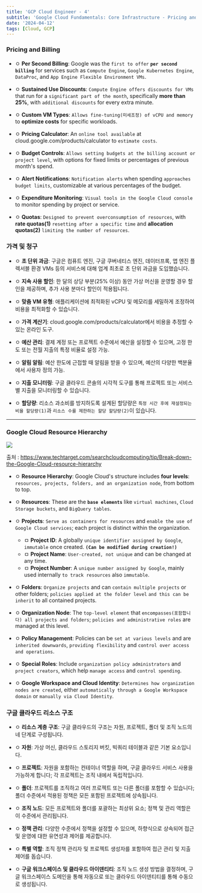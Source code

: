 ```yaml
---
title: 'GCP Cloud Engineer - 4'
subtitle: 'Google Cloud Fundamentals: Core Infrastructure - Pricing and Billing / Google Cloud Resource Hierarchy'
date: '2024-04-12'
tags: [Cloud, GCP]
---
```


### Pricing and Billing 

- ㅇ **Per Second Billing**: Google was the `first to offer` **`per second billing`** for services such as `Compute Engine`, `Google Kubernetes Engine`, `DataProc`, and `App Engine Flexible Environment VMs`.

- ㅇ **Sustained Use Discounts**: `Compute Engine offers discounts for VMs` that run for a `significant part of the month`, specifically **more than 25%**, with `additional discounts` for every extra minute.

- ㅇ **Custom VM Types**: `Allows fine-tuning(미세조정) of vCPU and memory` to **optimize costs** for specific workloads.

- ㅇ **Pricing Calculator**: An `online tool available` at cloud.google.com/products/calculator to `estimate costs`.

- ㅇ **Budget Controls**: `Allows setting budgets at the billing account or project level`, with options for fixed limits or percentages of previous month's spend.

- ㅇ **Alert Notifications**: `Notification alerts` when spending `approaches budget limits`, customizable at various percentages of the budget.

- ㅇ **Expenditure Monitoring**: `Visual tools in the Google Cloud console` to monitor spending by project or service.

- ㅇ **Quotas**: `Designed to prevent overconsumption of resources`, with **rate quotas(1)** `resetting after a specific time` and **allocation quotas(2)** `limiting the number of resources`.

### 가격 및 청구

- ㅇ **초 단위 과금**: 구글은 컴퓨트 엔진, 구글 쿠버네티스 엔진, 데이터프록, 앱 엔진 플렉서블 환경 VMs 등의 서비스에 대해 업계 최초로 초 단위 과금을 도입했습니다.

- ㅇ **지속 사용 할인**: 한 달의 상당 부분(25% 이상) 동안 가상 머신을 운영할 경우 할인을 제공하며, 추가 사용 분마다 할인이 적용됩니다.

- ㅇ **맞춤 VM 유형**: 애플리케이션에 최적화된 vCPU 및 메모리를 세밀하게 조정하여 비용을 최적화할 수 있습니다.

- ㅇ **가격 계산기**: cloud.google.com/products/calculator에서 비용을 추정할 수 있는 온라인 도구.

- ㅇ **예산 관리**: 결제 계정 또는 프로젝트 수준에서 예산을 설정할 수 있으며, 고정 한도 또는 전월 지출의 특정 비율로 설정 가능.

- ㅇ **알림 알림**: 예산 한도에 근접할 때 알림을 받을 수 있으며, 예산의 다양한 백분율에서 사용자 정의 가능.

- ㅇ **지출 모니터링**: 구글 클라우드 콘솔의 시각적 도구를 통해 프로젝트 또는 서비스별 지출을 모니터링할 수 있습니다.

- ㅇ **할당량**: 리소스 과소비를 방지하도록 설계된 할당량은 `특정 시간 후에 재설정되는 비율 할당량(1)`과 `리소스 수를 제한하는 할당 할당량(2)`이 있습니다.


-------------

### Google Cloud Resource Hierarchy

<img class='blogImage' src='/blog/gcrh.png'>

출처 : https://www.techtarget.com/searchcloudcomputing/tip/Break-down-the-Google-Cloud-resource-hierarchy

- ㅇ **Resource Hierarchy**: Google Cloud's structure includes **four levels**: `resources, projects, folders, and an organization node`, from bottom to top.

- ㅇ **Resources**: These are the **`base elements`** like `virtual machines`, `Cloud Storage buckets`, and `BigQuery tables`.

- ㅇ **Projects**: `Serve as containers for resources` and `enable the use of Google Cloud services`; each project is distinct within the organization.
  - ㅁ **Project ID**: A globally `unique identifier assigned by Google`, `immutable` once created. **`(Can be modified during creation!)`**
  - ㅁ **Project Name**: `User-created, not unique` and can be changed at any time.
  - ㅁ **Project Number**: A `unique number assigned by Google`, mainly used internally `to track resources` also `immutable`.
  
- ㅇ **Folders**: `Organize projects` and can `contain multiple projects` or other folders; `policies applied at the folder level` `and this can be inherit` to all contained projects. 

- ㅇ **Organization Node**: The `top-level element` that `encompasses(포함합니다) all projects and folders`; `policies and administrative roles` are managed at this level.

- ㅇ **Policy Management**: Policies can be `set at various levels` and are `inherited downwards`, `providing flexibility` and `control over access and operations`.

- ㅇ **Special Roles**: Include `organization policy administrators` and `project creators`, which help `manage access` and `control spending`.

- ㅇ **Google Workspace and Cloud Identity**: `Determines how organization nodes are created`, either `automatically through a Google Workspace domain` or `manually via Cloud Identity`.

### 구글 클라우드 리소스 구조

- ㅇ **리소스 계층 구조**: 구글 클라우드의 구조는 자원, 프로젝트, 폴더 및 조직 노드의 네 단계로 구성됩니다.

- ㅇ **자원**: 가상 머신, 클라우드 스토리지 버킷, 빅쿼리 테이블과 같은 기본 요소입니다.

- ㅇ **프로젝트**: 자원을 포함하는 컨테이너 역할을 하며, 구글 클라우드 서비스 사용을 가능하게 합니다; 각 프로젝트는 조직 내에서 독립적입니다.

- ㅇ **폴더**: 프로젝트를 조직하고 여러 프로젝트 또는 다른 폴더를 포함할 수 있습니다; 폴더 수준에서 적용된 정책은 모든 포함된 프로젝트에 상속됩니다.

- ㅇ **조직 노드**: 모든 프로젝트와 폴더를 포괄하는 최상위 요소; 정책 및 관리 역할은 이 수준에서 관리됩니다.

- ㅇ **정책 관리**: 다양한 수준에서 정책을 설정할 수 있으며, 하향식으로 상속되어 접근 및 운영에 대한 유연성과 제어를 제공합니다.

- ㅇ **특별 역할**: 조직 정책 관리자 및 프로젝트 생성자를 포함하여 접근 관리 및 지출 제어를 돕습니다.

- ㅇ **구글 워크스페이스 및 클라우드 아이덴티티**: 조직 노드 생성 방법을 결정하며, 구글 워크스페이스 도메인을 통해 자동으로 또는 클라우드 아이덴티티를 통해 수동으로 생성됩니다.